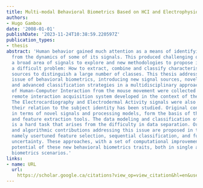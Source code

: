 ```yaml
---
title: ‪Multi-modal Behavioral Biometrics Based on HCI and Electrophysiology‬
authors:
- Hugo Gamboa
date: '2008-01-01'
publishDate: '2023-11-24T10:38:59.220597Z'
publication_types:
- thesis
abstract: 'Human behavior gained much attention as a means of identifying a subject
  from the dynamics of some of its signals. This produced challenging questions, opening
  a broad area of signals to explore and new methodologies to propose in answering
  a difficult problem: How to extract, combine and classify characteristics from dynamic
  sources to distinguish a large number of classes. This thesis addresses this broad
  issue of behavioral biometrics, introducing new signal sources, novel signal models
  and advanced classification strategies in a multidisciplinary approach. Signals
  of Human-Computer Interaction from the mouse movement were collected using a new
  remote interaction acquisition system developed in the context of the present thesis.
  The Electrocardiography and Electrodermal Activity signals were also collected and
  their relation to the subject identity has been studied. Original contributions,
  in terms of novel signals and processing models, form the basis of the processing
  and feature extraction tools. The data modeling and classification of these signals
  is a hard task that arises from the difficulty in data separation. Original theoretical
  and algorithmic contributions addressing this issue are proposed in the thesis,
  namely usertuned feature selection, sequential classification, and fusion under
  uncertainty. These approaches, with a set of computational improvements, show the
  potential of these new behavioral biometrics traits, both in single and multimodal
  biometrics scenarios.'
links:
- name: URL
  url: 
    https://scholar.google.ca/citations?view_op=view_citation&hl=en&user=PI0mUk4AAAAJ&citation_for_view=PI0mUk4AAAAJ:qUcmZB5y_30C
---
```

